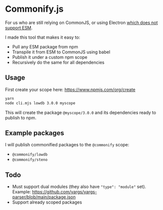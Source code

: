 # Commonify.js

For us who are still relying on CommonJS, or using Electron [which does not support ESM](https://github.com/electron/electron/issues/21457).

I made this tool that makes it easy to:
- Pull any ESM package from npm
- Transpile it from ESM to CommonJS using babel
- Publish it under a custom npm scope
- Recursively do the same for all dependencies


## Usage

First create your scope here: https://www.npmjs.com/org/create

```bash
yarn
node cli.mjs lowdb 3.0.0 myscope
```
This will create the package `@myscope/3.0.0` and its dependencies ready to publish to npm.

## Example packages

I will publish commonified packages to the `@commonify` scope:
- `@commonify/lowdb`
- `@commonify/steno`

## Todo

- Must support dual modules (they also have `"type": "module"` set). Example: https://github.com/yargs/yargs-parser/blob/main/package.json 
- Support already scoped packages
